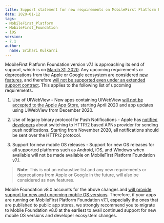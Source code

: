```yaml
---
title: Support statement for new requirements on MobileFirst Platform Foundation v7.1
date: 2020-01-12
tags:
- MobileFirst_Platform
- MobileFirst_Foundation
- iOS
version:
- 7.1
author:
  name: Srihari Kulkarni
---
```


MobileFirst Platform Foundation version v7.1 is approaching its end of support, which is on [March 31, 2020](https://www-01.ibm.com/support/docview.wss?uid=swg3s894700o65547s81). Any upcoming requirements or deprecations from the Apple or Google ecosystem are considered [new features](https://mobilefirstplatform.ibmcloud.com/blog/2017/01/11/support-plan-for-next-android-ios-mobile-os/), and therefore <span style="text-decoration: underline">will not be supported even under an extended support contract</span>. This applies to the following list of upcoming requirements.

1. Use of UIWebView - New apps containing UIWebView [will not be accepted to the Apple App Store](https://developer.apple.com/news/?id=12232019b), starting April 2020 and app updates using UIWebView from December 2020.

2. Use of legacy binary protocol for Push Notifications - Apple has [notified developers](https://developer.apple.com/news/?id=11042019a) about switching to HTTP/2 based APNs provider for sending push notifications. Starting from November 2020, all notifications should be sent over the HTTP/2 protocol.

3. Support for new mobile OS releases - Support for new OS releases for all supported platforms such as Android, iOS, and Windows when available will not be made available on MobileFirst Platform Foundation v7.1.

>**Note**: This is not an exhaustive list and any new requirements or deprecations from Apple or Google in the future, will also be considered as new features.

Mobile Foundation v8.0 accounts for the above changes and <span style="text-decoration: underline">will provide support for new and upcoming mobile OS versions</span>. Therefore, if your apps are running on MobileFirst Platform Foundation v7.1, especially the ones that are published to public app stores, we strongly recommend you to migrate to Mobile Foundation v8.0 at the earliest to avail continued support for new mobile OS versions and developer ecosystem changes.
